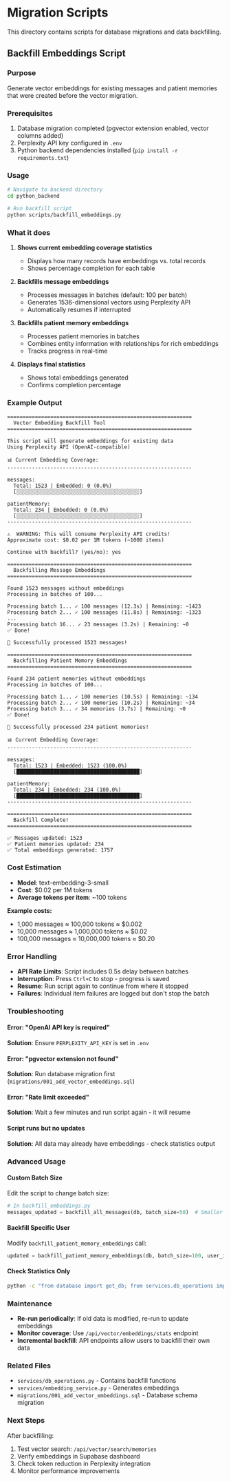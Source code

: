 # Migration Scripts

This directory contains scripts for database migrations and data backfilling.

## Backfill Embeddings Script

### Purpose
Generate vector embeddings for existing messages and patient memories that were created before the vector migration.

### Prerequisites
1. Database migration completed (pgvector extension enabled, vector columns added)
2. Perplexity API key configured in `.env`
3. Python backend dependencies installed (`pip install -r requirements.txt`)

### Usage

```bash
# Navigate to backend directory
cd python_backend

# Run backfill script
python scripts/backfill_embeddings.py
```

### What it does

1. **Shows current embedding coverage statistics**
   - Displays how many records have embeddings vs. total records
   - Shows percentage completion for each table

2. **Backfills message embeddings**
   - Processes messages in batches (default: 100 per batch)
   - Generates 1536-dimensional vectors using Perplexity API
   - Automatically resumes if interrupted

3. **Backfills patient memory embeddings**
   - Processes patient memories in batches
   - Combines entity information with relationships for rich embeddings
   - Tracks progress in real-time

4. **Displays final statistics**
   - Shows total embeddings generated
   - Confirms completion percentage

### Example Output

```
============================================================
  Vector Embedding Backfill Tool
============================================================

This script will generate embeddings for existing data
Using Perplexity API (OpenAI-compatible)

📊 Current Embedding Coverage:
------------------------------------------------------------

messages:
  Total: 1523 | Embedded: 0 (0.0%)
  [░░░░░░░░░░░░░░░░░░░░░░░░░░░░░░░░░░░░░░░░]

patientMemory:
  Total: 234 | Embedded: 0 (0.0%)
  [░░░░░░░░░░░░░░░░░░░░░░░░░░░░░░░░░░░░░░░░]
------------------------------------------------------------

⚠️  WARNING: This will consume Perplexity API credits!
Approximate cost: $0.02 per 1M tokens (~1000 items)

Continue with backfill? (yes/no): yes

============================================================
  Backfilling Message Embeddings
============================================================

Found 1523 messages without embeddings
Processing in batches of 100...

Processing batch 1... ✓ 100 messages (12.3s) | Remaining: ~1423
Processing batch 2... ✓ 100 messages (11.8s) | Remaining: ~1323
...
Processing batch 16... ✓ 23 messages (3.2s) | Remaining: ~0
✅ Done!

🎉 Successfully processed 1523 messages!

============================================================
  Backfilling Patient Memory Embeddings
============================================================

Found 234 patient memories without embeddings
Processing in batches of 100...

Processing batch 1... ✓ 100 memories (10.5s) | Remaining: ~134
Processing batch 2... ✓ 100 memories (10.2s) | Remaining: ~34
Processing batch 3... ✓ 34 memories (3.7s) | Remaining: ~0
✅ Done!

🎉 Successfully processed 234 patient memories!

📊 Current Embedding Coverage:
------------------------------------------------------------

messages:
  Total: 1523 | Embedded: 1523 (100.0%)
  [████████████████████████████████████████]

patientMemory:
  Total: 234 | Embedded: 234 (100.0%)
  [████████████████████████████████████████]
------------------------------------------------------------

============================================================
  Backfill Complete!
============================================================

✅ Messages updated: 1523
✅ Patient memories updated: 234
✅ Total embeddings generated: 1757
```

### Cost Estimation

- **Model**: text-embedding-3-small
- **Cost**: $0.02 per 1M tokens
- **Average tokens per item**: ~100 tokens

**Example costs:**
- 1,000 messages ≈ 100,000 tokens ≈ $0.002
- 10,000 messages ≈ 1,000,000 tokens ≈ $0.02
- 100,000 messages ≈ 10,000,000 tokens ≈ $0.20

### Error Handling

- **API Rate Limits**: Script includes 0.5s delay between batches
- **Interruption**: Press `Ctrl+C` to stop - progress is saved
- **Resume**: Run script again to continue from where it stopped
- **Failures**: Individual item failures are logged but don't stop the batch

### Troubleshooting

#### Error: "OpenAI API key is required"
**Solution**: Ensure `PERPLEXITY_API_KEY` is set in `.env`

#### Error: "pgvector extension not found"
**Solution**: Run database migration first (`migrations/001_add_vector_embeddings.sql`)

#### Error: "Rate limit exceeded"
**Solution**: Wait a few minutes and run script again - it will resume

#### Script runs but no updates
**Solution**: All data may already have embeddings - check statistics output

### Advanced Usage

#### Custom Batch Size

Edit the script to change batch size:

```python
# In backfill_embeddings.py
messages_updated = backfill_all_messages(db, batch_size=50)  # Smaller batches
```

#### Backfill Specific User

Modify `backfill_patient_memory_embeddings` call:

```python
updated = backfill_patient_memory_embeddings(db, batch_size=100, user_id="user_123")
```

#### Check Statistics Only

```bash
python -c "from database import get_db; from services.db_operations import get_embedding_statistics; print(get_embedding_statistics(next(get_db())))"
```

### Maintenance

- **Re-run periodically**: If old data is modified, re-run to update embeddings
- **Monitor coverage**: Use `/api/vector/embeddings/stats` endpoint
- **Incremental backfill**: API endpoints allow users to backfill their own data

### Related Files

- `services/db_operations.py` - Contains backfill functions
- `services/embedding_service.py` - Generates embeddings
- `migrations/001_add_vector_embeddings.sql` - Database schema migration

### Next Steps

After backfilling:
1. Test vector search: `/api/vector/search/memories`
2. Verify embeddings in Supabase dashboard
3. Check token reduction in Perplexity integration
4. Monitor performance improvements
